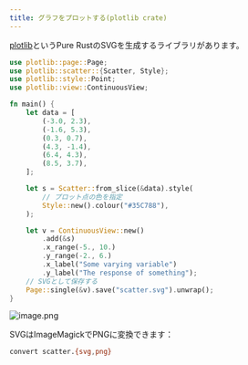 ```yaml
---
title: グラフをプロットする(plotlib crate)
---
```


[plotlib](https://github.com/milliams/plotlib)というPure RustのSVGを生成するライブラリがあります。

```rust
use plotlib::page::Page;
use plotlib::scatter::{Scatter, Style};
use plotlib::style::Point;
use plotlib::view::ContinuousView;

fn main() {
    let data = [
        (-3.0, 2.3),
        (-1.6, 5.3),
        (0.3, 0.7),
        (4.3, -1.4),
        (6.4, 4.3),
        (8.5, 3.7),
    ];

    let s = Scatter::from_slice(&data).style(
        // プロット点の色を指定
        Style::new().colour("#35C788"),
    );

    let v = ContinuousView::new()
        .add(&s)
        .x_range(-5., 10.)
        .y_range(-2., 6.)
        .x_label("Some varying variable")
        .y_label("The response of something");
    // SVGとして保存する
    Page::single(&v).save("scatter.svg").unwrap();
}
```

![image.png](https://qiita-image-store.s3.ap-northeast-1.amazonaws.com/0/30426/85f0fed6-b37f-01e0-8906-529b22015860.png)

SVGはImageMagickでPNGに変換できます：

```sh
convert scatter.{svg,png}
```

